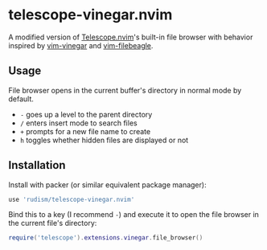 # telescope-vinegar.nvim

A modified version of [Telescope.nvim](https://github.com/nvim-telescope/telescope.nvim)'s built-in file browser with behavior inspired by [vim-vinegar](https://github.com/tpope/vim-vinegar) and [vim-filebeagle](https://github.com/jeetsukumaran/vim-filebeagle).

## Usage

File browser opens in the current buffer's directory in normal mode by default.

- `-` goes up a level to the parent directory
- `/` enters insert mode to search files
- `+` prompts for a new file name to create
- `h` toggles whether hidden files are displayed or not

## Installation

Install with packer (or similar equivalent package manager):

```lua
use 'rudism/telescope-vinegar.nvim'
```

Bind this to a key (I recommend `-`) and execute it to open the file browser in the current file's directory:

```lua
require('telescope').extensions.vinegar.file_browser()
```
